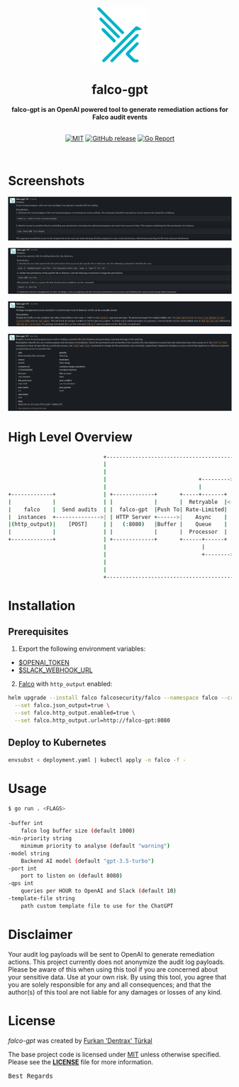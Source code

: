 <p align="center"><a href="https://github.com/Dentrax/falco-gpt" target="_blank"><img height="128" src="https://raw.githubusercontent.com/Dentrax/falco-gpt/main/.res/falco.png"></a></p>

<h1 align="center">falco-gpt</h1>

<div align="center">
 <strong>
   falco-gpt is an OpenAI powered tool to generate remediation actions for Falco audit events
 </strong>
</div>

<br />

<p align="center">
  <a href="https://opensource.org/licenses/MIT"><img src="https://img.shields.io/badge/License-MIT-blue.svg?style=flat-square" alt="MIT"></a>
  <a href="https://github.com/Dentrax/falco-gpt/releases/latest"><img src="https://img.shields.io/github/release/Dentrax/falco-gpt.svg?style=flat-square" alt="GitHub release"></a>
  <a href="https://goreportcard.com/report/github.com/Dentrax/falco-gpt"><img src="https://goreportcard.com/badge/github.com/Dentrax/falco-gpt?style=flat-square" alt="Go Report"></a>
</p>

<br />

# Screenshots

![output-slack-1](./.res/output-slack-1.png)

![output-slack-2](./.res/output-slack-2.png)

![output-slack-3](./.res/output-slack-3.png)

![output-slack-4](./.res/output-slack-4.png)

# High Level Overview

```bash
                              +------------------------------------------------------+
                              |                                                      |
                              |                                        +----------+  |
                              |                             +--------->|          |  |
                              |                             |          |  OpenAI  |  |
+-------------+               | +-------------+       +-----+-------+  |    API   |  |
|             |               | |             |       |  Retryable  |<-+          |  |
|    falco    |  Send audits  | |  falco-gpt  |Push To| Rate-Limited|  +----------+  |
|  instances  +-------------->| | HTTP Server +------>|    Async    |                |
|(http_output)|    [POST]     | |   (:8080)   |Buffer |    Queue    |  +----------+  |
|             |               | |             |       |  Processor  |  |          |  |
+-------------+               | +-------------+       +------+------+  |  Slack   |  |
                              |                              |         | Webhook  |  |
                              |                              +-------->|          |  |
                              |                                        +----------+  |
                              |                                                      |
                              +------------------------------------------------------+
```

# Installation

## Prerequisites

1. Export the following environment variables:

- [$OPENAI_TOKEN](https://platform.openai.com/account/api-keys)
- [$SLACK_WEBHOOK_URL](https://api.slack.com/messaging/webhooks)

2. [Falco](https://falco.org/docs/getting-started/installation/) with `http_output` enabled:

```bash
helm upgrade --install falco falcosecurity/falco --namespace falco --create-namespace \
  --set falco.json_output=true \
  --set falco.http_output.enabled=true \
  --set falco.http_output.url=http://falco-gpt:8080
```

## Deploy to Kubernetes

```bash
envsubst < deployment.yaml | kubectl apply -n falco -f -
```

# Usage

```bash
$ go run . <FLAGS>

-buffer int
    falco log buffer size (default 1000)
-min-priority string
    minimum priority to analyse (default "warning")
-model string
    Backend AI model (default "gpt-3.5-turbo")
-port int
    port to listen on (default 8080)
-qps int
    queries per HOUR to OpenAI and Slack (default 10)
-template-file string
    path custom template file to use for the ChatGPT
```

# Disclaimer

Your audit log payloads will be sent to OpenAI to generate remediation actions. This project currently does not
anonymize the audit log payloads. Please be aware of this when using this tool if you are concerned about your sensitive
data. Use at your own risk. By using this tool, you agree that you are solely responsible for any and all consequences; and
that the author(s) of this tool are not liable for any damages or losses of any kind.


# License

*falco-gpt* was created by [Furkan 'Dentrax' Türkal](https://twitter.com/furkanturkaI)

The base project code is licensed under [MIT](https://opensource.org/licenses/MIT) unless otherwise specified. Please
see the **[LICENSE](https://github.com/Dentrax/falco-gpt/blob/main/LICENSE)** file for more information.

<kbd>Best Regards</kbd>

